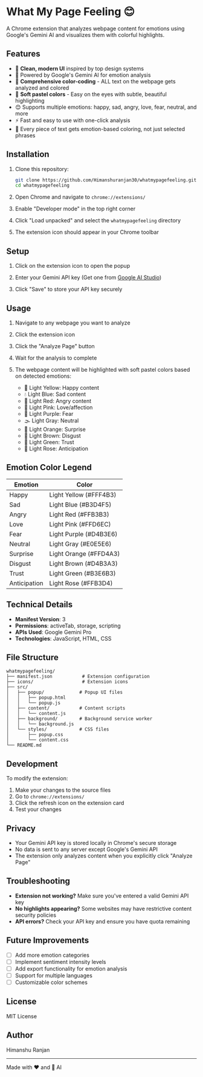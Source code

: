 # What My Page Feeling 😊

A Chrome extension that analyzes webpage content for emotions using Google's Gemini AI and visualizes them with colorful highlights.

## Features

- 🎨 **Clean, modern UI** inspired by top design systems
- 🤖 Powered by Google's Gemini AI for emotion analysis
- 🌈 **Comprehensive color-coding** - ALL text on the webpage gets analyzed and colored
- 🎨 **Soft pastel colors** - Easy on the eyes with subtle, beautiful highlighting
- 😊 Supports multiple emotions: happy, sad, angry, love, fear, neutral, and more
- ⚡ Fast and easy to use with one-click analysis
- 🎯 Every piece of text gets emotion-based coloring, not just selected phrases

## Installation

1. Clone this repository:
   ```bash
   git clone https://github.com/Himanshuranjan30/whatmypagefeeling.git
   cd whatmypagefeeling
   ```

2. Open Chrome and navigate to `chrome://extensions/`

3. Enable "Developer mode" in the top right corner

4. Click "Load unpacked" and select the `whatmypagefeeling` directory

5. The extension icon should appear in your Chrome toolbar

## Setup

1. Click on the extension icon to open the popup

2. Enter your Gemini API key (Get one from [Google AI Studio](https://makersuite.google.com/app/apikey))

3. Click "Save" to store your API key securely

## Usage

1. Navigate to any webpage you want to analyze

2. Click the extension icon

3. Click the "Analyze Page" button

4. Wait for the analysis to complete

5. The webpage content will be highlighted with soft pastel colors based on detected emotions:
   - 🌼 Light Yellow: Happy content
   - 💧 Light Blue: Sad content
   - 🌸 Light Red: Angry content
   - 💖 Light Pink: Love/affection
   - 🔮 Light Purple: Fear
   - 🌫️ Light Gray: Neutral
   - 🍑 Light Orange: Surprise
   - 🤎 Light Brown: Disgust
   - 🌱 Light Green: Trust
   - 🌹 Light Rose: Anticipation

## Emotion Color Legend

| Emotion | Color |
|---------|-------|
| Happy | Light Yellow (#FFF4B3) |
| Sad | Light Blue (#B3D4F5) |
| Angry | Light Red (#FFB3B3) |
| Love | Light Pink (#FFD6EC) |
| Fear | Light Purple (#D4B3E6) |
| Neutral | Light Gray (#E0E5E6) |
| Surprise | Light Orange (#FFD4A3) |
| Disgust | Light Brown (#D4B3A3) |
| Trust | Light Green (#B3E6B3) |
| Anticipation | Light Rose (#FFB3D4) |

## Technical Details

- **Manifest Version**: 3
- **Permissions**: activeTab, storage, scripting
- **APIs Used**: Google Gemini Pro
- **Technologies**: JavaScript, HTML, CSS

## File Structure

```
whatmypagefeeling/
├── manifest.json           # Extension configuration
├── icons/                  # Extension icons
├── src/
│   ├── popup/             # Popup UI files
│   │   ├── popup.html
│   │   └── popup.js
│   ├── content/           # Content scripts
│   │   └── content.js
│   ├── background/        # Background service worker
│   │   └── background.js
│   └── styles/            # CSS files
│       ├── popup.css
│       └── content.css
└── README.md
```

## Development

To modify the extension:

1. Make your changes to the source files
2. Go to `chrome://extensions/`
3. Click the refresh icon on the extension card
4. Test your changes

## Privacy

- Your Gemini API key is stored locally in Chrome's secure storage
- No data is sent to any server except Google's Gemini API
- The extension only analyzes content when you explicitly click "Analyze Page"

## Troubleshooting

- **Extension not working?** Make sure you've entered a valid Gemini API key
- **No highlights appearing?** Some websites may have restrictive content security policies
- **API errors?** Check your API key and ensure you have quota remaining

## Future Improvements

- [ ] Add more emotion categories
- [ ] Implement sentiment intensity levels
- [ ] Add export functionality for emotion analysis
- [ ] Support for multiple languages
- [ ] Customizable color schemes

## License

MIT License

## Author

Himanshu Ranjan

---

Made with ❤️ and 🤖 AI